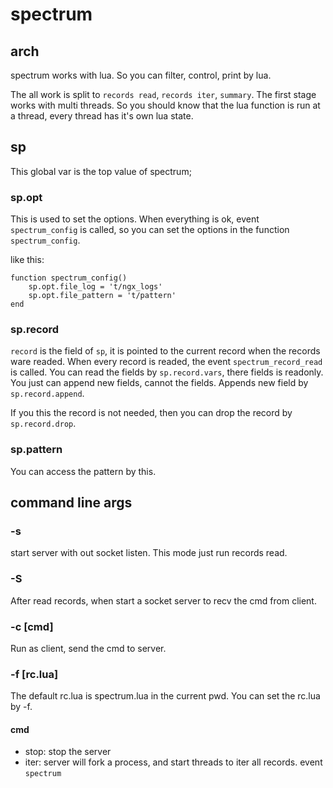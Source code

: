 # spectrum


## arch
spectrum works with lua. So you can filter, control, print by lua.

The all work is split to `records read`, `records iter`, `summary`.
The first stage works with multi threads. So you should know that the lua
function is run at a thread, every thread has it's own lua state.

## sp
This global var is the top value of spectrum;

### sp.opt
This is used to set the options. When everything is ok, event `spectrum_config`
is called, so you can set the options in the function `spectrum_config`.

like this:
```
function spectrum_config()
    sp.opt.file_log = 't/ngx_logs'
    sp.opt.file_pattern = 't/pattern'
end
```

### sp.record
`record` is the field of `sp`, it is pointed to the current record when the
records ware readed. When every record is readed,  the event
`spectrum_record_read` is called. You can read the fields by `sp.record.vars`,
there fields is readonly. You just can append new fields, cannot the fields.
Appends new field by `sp.record.append`.

If you this the record is not needed, then you can drop the record by
`sp.record.drop`.

### sp.pattern
You can access the pattern by this.

## command line args
### -s
start server with out socket listen. This mode just run records read.
### -S
After read records, when start a socket server to recv the cmd from client.
### -c [cmd]
Run as client, send the cmd to server.
### -f [rc.lua]
The default rc.lua is spectrum.lua in the current pwd. You can set the rc.lua by
-f.

#### cmd
* stop: stop the server
* iter: server will fork a process, and start threads to iter all records.
event `spectrum`

